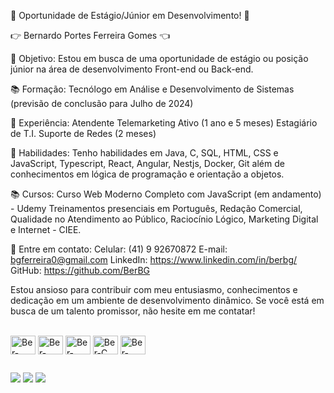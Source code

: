🌟 Oportunidade de Estágio/Júnior em Desenvolvimento! 🌟

👉 Bernardo Portes Ferreira Gomes 👈

🎯 Objetivo:
Estou em busca de uma oportunidade de estágio ou posição júnior na área de desenvolvimento Front-end ou Back-end.

📚 Formação:
Tecnólogo em Análise e Desenvolvimento de Sistemas (previsão de conclusão para Julho de 2024)

💼 Experiência:
Atendente Telemarketing Ativo (1 ano e 5 meses)
Estagiário de T.I. Suporte de Redes (2 meses)

🌟 Habilidades:
Tenho habilidades em Java, C, SQL, HTML, CSS e JavaScript, Typescript, React, Angular, Nestjs, Docker, Git além de conhecimentos em lógica de programação e orientação a objetos.

📚 Cursos:
Curso Web Moderno Completo com JavaScript (em andamento) - Udemy
Treinamentos presenciais em Português, Redação Comercial, Qualidade no Atendimento ao Público, Raciocínio Lógico, Marketing Digital e Internet - CIEE.

📩 Entre em contato:
Celular: (41) 9 92670872
E-mail: bgferreira0@gmail.com
LinkedIn: https://www.linkedin.com/in/berbg/
GitHub: https://github.com/BerBG

Estou ansioso para contribuir com meu entusiasmo, conhecimentos e dedicação em um ambiente de desenvolvimento dinâmico. Se você está em busca de um talento promissor, não hesite em me contatar!

<div style="display: inline_block"><br>
  <img align="center" alt="Ber-JAVASCRIPT" height="30" width="40"src="https://cdn.jsdelivr.net/gh/devicons/devicon/icons/javascript/javascript-original.svg" />
  <img align="center" alt="Ber-HTML" height="30" width="40" src="https://cdn.jsdelivr.net/gh/devicons/devicon/icons/html5/html5-original.svg" />
  <img align="center" alt="Ber-CSS" height="30" width="40" src="https://cdn.jsdelivr.net/gh/devicons/devicon/icons/css3/css3-original.svg" />
  <img align="center" alt="Ber-C" height="30" width="40" src="https://cdn.jsdelivr.net/gh/devicons/devicon/icons/c/c-original.svg" />
  <img align="center" alt="Ber-JAVA" height="30" width="40" src="https://cdn.jsdelivr.net/gh/devicons/devicon/icons/java/java-original.svg" />

  ##
 
<div> 
  <a href="https://www.instagram.com/ber_portes/" target="_blank"><img src="https://img.shields.io/badge/-Instagram-%23E4405F?style=for-the-badge&logo=instagram&logoColor=white" target="_blank"></a>
  <a href = "mailto:bgferreira0@gmail.com"><img src="https://img.shields.io/badge/-Gmail-%23333?style=for-the-badge&logo=gmail&logoColor=white" target="_blank"></a>
  <a href="https://www.linkedin.com/in/berbg/" target="_blank"><img src="https://img.shields.io/badge/-LinkedIn-%230077B5?style=for-the-badge&logo=linkedin&logoColor=white" target="_blank"></a> 
</div>
